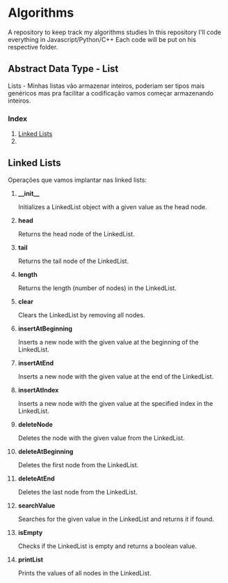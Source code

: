 # Algorithms
A repository to keep track my algorithms studies
In this repository I'll code everything in Javascript/Python/C++
Each code will be put on his respective folder.

## Abstract Data Type - List 
Lists - Minhas listas vão armazenar inteiros, poderiam ser tipos mais genéricos mas
pra facilitar a codificação vamos começar armazenando inteiros.

### Index 

1. <a href="#LinkedList">Linked Lists</a>
2. 

<h2 id="LinkedList">Linked Lists</h2>

Operações que vamos implantar nas linked lists:

<ol><li>
      <strong>__init__</strong>
      <p>Initializes a LinkedList object with a given value as the head node.</p>
    </li>
    <li>
      <strong>head</strong>
      <p>Returns the head node of the LinkedList.</p>
    </li>
    <li>
      <strong>tail</strong>
      <p>Returns the tail node of the LinkedList.</p>
    </li>
    <li>
      <strong>length</strong>
      <p>Returns the length (number of nodes) in the LinkedList.</p>
    </li>
    <li>
      <strong>clear</strong>
      <p>Clears the LinkedList by removing all nodes.</p>
    </li>
    <li>
      <strong>insertAtBeginning</strong>
      <p>Inserts a new node with the given value at the beginning of the LinkedList.</p>
    </li>
    <li>
      <strong>insertAtEnd</strong>
      <p>Inserts a new node with the given value at the end of the LinkedList.</p>
    </li>
    <li>
      <strong>insertAtIndex</strong>
      <p>Inserts a new node with the given value at the specified index in the LinkedList.</p>
    </li>
    <li>
      <strong>deleteNode</strong>
      <p>Deletes the node with the given value from the LinkedList.</p>
    </li>
    <li>
      <strong>deleteAtBeginning</strong>
      <p>Deletes the first node from the LinkedList.</p>
    </li>
    <li>
      <strong>deleteAtEnd</strong>
      <p>Deletes the last node from the LinkedList.</p>
    </li>
    <li>
      <strong>searchValue</strong>
      <p>Searches for the given value in the LinkedList and returns it if found.</p>
    </li>
    <li>
      <strong>isEmpty</strong>
      <p>Checks if the LinkedList is empty and returns a boolean value.</p>
    </li>
    <li>
      <strong>printList</strong>
      <p>Prints the values of all nodes in the LinkedList.</p>
    </li>
</ol>